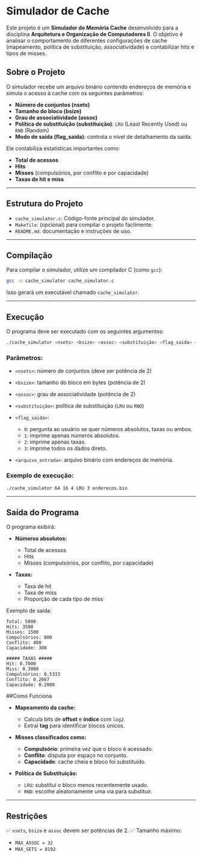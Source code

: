 # Simulador de Cache

Este projeto é um **Simulador de Memória Cache** desenvolvido para a disciplina **Arquitetura e Organização de Computadores II**. O objetivo é analisar o comportamento de diferentes configurações de cache (mapeamento, política de substituição, associatividade) e contabilizar hits e tipos de misses.

## Sobre o Projeto

O simulador recebe um arquivo binário contendo endereços de memória e simula o acesso à cache com os seguintes parâmetros:

* **Número de conjuntos (nsets)**
* **Tamanho do bloco (bsize)**
* **Grau de associatividade (assoc)**
* **Política de substituição (substituição)**: `LRU` (Least Recently Used) ou `RND` (Random)
* **Modo de saída (flag\_saida)**: controla o nível de detalhamento da saída.

Ele contabiliza estatísticas importantes como:

* **Total de acessos**
* **Hits**
* **Misses** (compulsórios, por conflito e por capacidade)
* **Taxas de hit e miss**

---

##  Estrutura do Projeto

* `cache_simulator.c`: Código-fonte principal do simulador.
* `Makefile`: (opcional) para compilar o projeto facilmente.
* `README.md`: documentação e instruções de uso.

---

## Compilação

Para compilar o simulador, utilize um compilador C (como `gcc`):

```bash
gcc -o cache_simulator cache_simulator.c
```

Isso gerará um executável chamado `cache_simulator`.

---

## Execução

O programa deve ser executado com os seguintes argumentos:

```bash
./cache_simulator <nsets> <bsize> <assoc> <substituição> <flag_saida> <arquivo_entrada>
```

### Parâmetros:

* `<nsets>`: número de conjuntos (deve ser potência de 2)
* `<bsize>`: tamanho do bloco em bytes (potência de 2)
* `<assoc>`: grau de associatividade (potência de 2)
* `<substituição>`: política de substituição (`LRU` ou `RND`)
* `<flag_saida>`:

  * `0`: pergunta ao usuário se quer números absolutos, taxas ou ambos.
  * `1`: imprime apenas números absolutos.
  * `2`: imprime apenas taxas.
  * `3`: imprime todos os dados direto.
* `<arquivo_entrada>`: arquivo binário com endereços de memória.

### Exemplo de execução:

```bash
./cache_simulator 64 16 4 LRU 3 enderecos.bin
```

---

## Saída do Programa

O programa exibirá:

* **Números absolutos:**

  * Total de acessos
  * Hits
  * Misses (compulsórios, por conflito, por capacidade)

* **Taxas:**

  * Taxa de hit
  * Taxa de miss
  * Proporção de cada tipo de miss

Exemplo de saída:

```
Total: 5000
Hits: 3500
Misses: 1500
Compulsórios: 800
Conflito: 400
Capacidade: 300

##### TAXAS #####
Hit: 0.7000
Miss: 0.3000
Compulsórios: 0.5333
Conflito: 0.2667
Capacidade: 0.2000
```

##Como Funciona

* **Mapeamento da cache:**

  * Calcula bits de **offset** e **índice** com `log2`.
  * Extrai **tag** para identificar blocos únicos.

* **Misses classificados como:**

  * **Compulsório**: primeira vez que o bloco é acessado.
  * **Conflito**: disputa por espaço no conjunto.
  * **Capacidade**: cache cheia e bloco foi substituído.

* **Política de Substituição:**

  * `LRU`: substitui o bloco menos recentemente usado.
  * `RND`: escolhe aleatoriamente uma via para substituir.

---
## Restrições

✅ `nsets`, `bsize` e `assoc` devem ser potências de 2.
✅ Tamanho máximo:

* `MAX_ASSOC = 32`
* `MAX_SETS = 8192`

